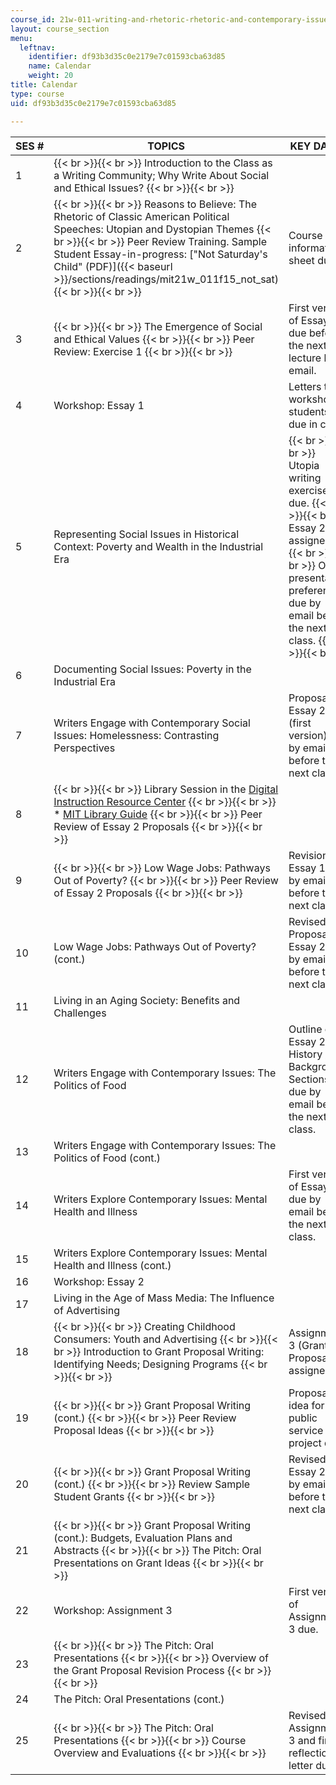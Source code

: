 ```yaml
---
course_id: 21w-011-writing-and-rhetoric-rhetoric-and-contemporary-issues-fall-2015
layout: course_section
menu:
  leftnav:
    identifier: df93b3d35c0e2179e7c01593cba63d85
    name: Calendar
    weight: 20
title: Calendar
type: course
uid: df93b3d35c0e2179e7c01593cba63d85

---
```


| SES # | TOPICS | KEY DATES |
| --- | --- | --- |
| 1 |  {{< br >}}{{< br >}} Introduction to the Class as a Writing Community; Why Write About Social and Ethical Issues? {{< br >}}{{< br >}}  | &nbsp; |
| 2 |  {{< br >}}{{< br >}} Reasons to Believe: The Rhetoric of Classic American Political Speeches: Utopian and Dystopian Themes {{< br >}}{{< br >}} Peer Review Training. Sample Student Essay-in-progress: ["Not Saturday's Child" (PDF)]({{< baseurl >}}/sections/readings/mit21w_011f15_not_sat) {{< br >}}{{< br >}}  | Course information sheet due. |
| 3 |  {{< br >}}{{< br >}} The Emergence of Social and Ethical Values {{< br >}}{{< br >}} Peer Review: Exercise 1 {{< br >}}{{< br >}}  | First version of Essay 1 due before the next lecture by email. |
| 4 | Workshop: Essay 1 | Letters to workshop students due in class. |
| 5 | Representing Social Issues in Historical Context: Poverty and Wealth in the Industrial Era |  {{< br >}}{{< br >}} Utopia writing exercise due. {{< br >}}{{< br >}} Essay 2 assigned. {{< br >}}{{< br >}} Oral presentation preferences due by email before the next class. {{< br >}}{{< br >}}  |
| 6 | Documenting Social Issues: Poverty in the Industrial Era | &nbsp; |
| 7 | Writers Engage with Contemporary Social Issues: Homelessness: Contrasting Perspectives | Proposal for Essay 2 (first version) due by email before the next class. |
| 8 |  {{< br >}}{{< br >}} Library Session in the [Digital Instruction Resource Center](http://libraries.mit.edu/dirc/) {{< br >}}{{< br >}} *   [MIT Library Guide](http://libguides.mit.edu/21w011) {{< br >}}{{< br >}} Peer Review of Essay 2 Proposals {{< br >}}{{< br >}}  | &nbsp; |
| 9 |  {{< br >}}{{< br >}} Low Wage Jobs: Pathways Out of Poverty? {{< br >}}{{< br >}} Peer Review of Essay 2 Proposals {{< br >}}{{< br >}}  | Revision of Essay 1 due by email before the next class. |
| 10 | Low Wage Jobs: Pathways Out of Poverty? (cont.) | Revised Proposal of Essay 2 due by email before the next class. |
| 11 | Living in an Aging Society: Benefits and Challenges | &nbsp; |
| 12 | Writers Engage with Contemporary Issues: The Politics of Food | Outline of Essay 2 and History / Background Sections due by email before the next class. |
| 13 | Writers Engage with Contemporary Issues: The Politics of Food (cont.) | &nbsp; |
| 14 | Writers Explore Contemporary Issues: Mental Health and Illness | First version of Essay 2 due by email before the next class. |
| 15 | Writers Explore Contemporary Issues: Mental Health and Illness (cont.) | &nbsp; |
| 16 | Workshop: Essay 2 | &nbsp; |
| 17 | Living in the Age of Mass Media: The Influence of Advertising | &nbsp; |
| 18 |  {{< br >}}{{< br >}} Creating Childhood Consumers: Youth and Advertising {{< br >}}{{< br >}} Introduction to Grant Proposal Writing: Identifying Needs; Designing Programs {{< br >}}{{< br >}}  | Assignment 3 (Grant Proposal) assigned |
| 19 |  {{< br >}}{{< br >}} Grant Proposal Writing (cont.) {{< br >}}{{< br >}} Peer Review Proposal Ideas {{< br >}}{{< br >}}  | Proposal idea for a public service project due. |
| 20 |  {{< br >}}{{< br >}} Grant Proposal Writing (cont.) {{< br >}}{{< br >}} Review Sample Student Grants {{< br >}}{{< br >}}  | Revised Essay 2 due by email before the next class. |
| 21 |  {{< br >}}{{< br >}} Grant Proposal Writing (cont.): Budgets, Evaluation Plans and Abstracts {{< br >}}{{< br >}} The Pitch: Oral Presentations on Grant Ideas {{< br >}}{{< br >}}  | &nbsp; |
| 22 | Workshop: Assignment 3 | First version of Assignment 3 due. |
| 23 |  {{< br >}}{{< br >}} The Pitch: Oral Presentations {{< br >}}{{< br >}} Overview of the Grant Proposal Revision Process {{< br >}}{{< br >}}  | &nbsp; |
| 24 | The Pitch: Oral Presentations (cont.) | &nbsp; |
| 25 |  {{< br >}}{{< br >}} The Pitch: Oral Presentations {{< br >}}{{< br >}} Course Overview and Evaluations {{< br >}}{{< br >}}  | Revised Assignment 3 and final reflection letter due.